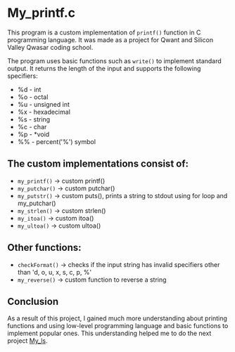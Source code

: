 # My_printf.c

This program is a custom implementation of `printf()` function in C programming language. It was made as a project for Qwant and Silicon Valley Qwasar coding school. 

The program uses basic functions such as `write()` to implement standard output. It returns the length of the input and supports the following specifiers:

- %d - int
- %o - octal
- %u - unsigned int
- %x - hexadecimal
- %s - string
- %c - char
- %p - *void
- %% - percent('%') symbol

## The custom implementations consist of:

- `my_printf()` → custom printf()
- `my_putchar()` → custom putchar()
- `my_putstr()` → custom puts(), prints a string to stdout using for loop and my_putchar()
- `my_strlen()` → custom strlen()
- `my_itoa()` → custom itoa()
- `my_ultoa()` → custom ultoa()

## Other functions:

- `checkFormat()` → checks if the input string has invalid specifiers other than 'd, o, u, x, s, c, p, %'
- `my_reverse()` → custom function to reverse a string

## Conclusion

As a result of this project, I gained much more understanding about printing functions and using low-level programming language and basic functions to implement popular ones. This understanding helped me to do the next project [My_ls](https://github.com/SanzharNussipbek/Cprogramming/tree/master/My_ls).
